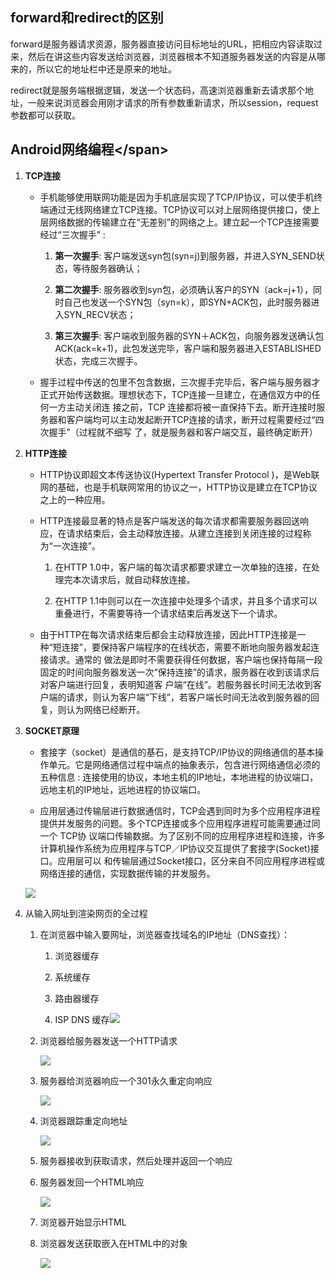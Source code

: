 ## forward和redirect的区别

forward是服务器请求资源，服务器直接访问目标地址的URL，把相应内容读取过来，然后在讲这些内容发送给浏览器，浏览器根本不知道服务器发送的内容是从哪来的，所以它的地址栏中还是原来的地址。

redirect就是服务端根据逻辑，发送一个状态码，高速浏览器重新去请求那个地址，一般来说浏览器会用刚才请求的所有参数重新请求，所以session，request参数都可以获取。

## Android网络编程&lt;/span&gt;

1. **TCP连接**

   * 手机能够使用联网功能是因为手机底层实现了TCP/IP协议，可以使手机终端通过无线网络建立TCP连接。TCP协议可以对上层网络提供接口，使上层网络数据的传输建立在“无差别”的网络之上。建立起一个TCP连接需要经过“三次握手” :

     1. **第一次握手**: 客户端发送syn包\(syn=j\)到服务器，并进入SYN\_SEND状态，等待服务器确认；

     2. **第二次握手**: 服务器收到syn包，必须确认客户的SYN（ack=j+1），同时自己也发送一个SYN包（syn=k），即SYN+ACK包，此时服务器进入SYN\_RECV状态；

     3. **第三次握手**: 客户端收到服务器的SYN＋ACK包，向服务器发送确认包ACK\(ack=k+1\)，此包发送完毕，客户端和服务器进入ESTABLISHED状态，完成三次握手。

   * 握手过程中传送的包里不包含数据，三次握手完毕后，客户端与服务器才正式开始传送数据。理想状态下，TCP连接一旦建立，在通信双方中的任何一方主动关闭连 接之前，TCP 连接都将被一直保持下去。断开连接时服务器和客户端均可以主动发起断开TCP连接的请求，断开过程需要经过“四次握手”（过程就不细写 了，就是服务器和客户端交互，最终确定断开）

2. **HTTP连接**

   * HTTP协议即超文本传送协议\(Hypertext Transfer Protocol \)，是Web联网的基础，也是手机联网常用的协议之一，HTTP协议是建立在TCP协议之上的一种应用。

   * HTTP连接最显著的特点是客户端发送的每次请求都需要服务器回送响应，在请求结束后，会主动释放连接。从建立连接到关闭连接的过程称为“一次连接”。

     1. 在HTTP 1.0中，客户端的每次请求都要求建立一次单独的连接，在处理完本次请求后，就自动释放连接。

     2. 在HTTP 1.1中则可以在一次连接中处理多个请求，并且多个请求可以重叠进行，不需要等待一个请求结束后再发送下一个请求。

   * 由于HTTP在每次请求结束后都会主动释放连接，因此HTTP连接是一种“短连接”，要保持客户端程序的在线状态，需要不断地向服务器发起连接请求。通常的 做法是即时不需要获得任何数据，客户端也保持每隔一段固定的时间向服务器发送一次“保持连接”的请求，服务器在收到该请求后对客户端进行回复，表明知道客 户端“在线”。若服务器长时间无法收到客户端的请求，则认为客户端“下线”，若客户端长时间无法收到服务器的回复，则认为网络已经断开。

3. **SOCKET原理**

   * 套接字（socket）是通信的基石，是支持TCP/IP协议的网络通信的基本操作单元。它是网络通信过程中端点的抽象表示，包含进行网络通信必须的五种信息 : 连接使用的协议，本地主机的IP地址，本地进程的协议端口，远地主机的IP地址，远地进程的协议端口。

   * 应用层通过传输层进行数据通信时，TCP会遇到同时为多个应用程序进程提供并发服务的问题。多个TCP连接或多个应用程序进程可能需要通过同一个 TCP协 议端口传输数据。为了区别不同的应用程序进程和连接，许多计算机操作系统为应用程序与TCP／IP协议交互提供了套接字\(Socket\)接口。应用层可以 和传输层通过Socket接口，区分来自不同应用程序进程或网络连接的通信，实现数据传输的并发服务。

   ![](http://upload-images.jianshu.io/upload_images/4259662-d97a431a247c598e.png?imageMogr2/auto-orient/strip%7CimageView2/2/w/1240)

4. 从输入网址到渲染网页的全过程

   1. 在浏览器中输入要网址，浏览器查找域名的IP地址（DNS查找）：

      1. 浏览器缓存

      2. 系统缓存

      3. 路由器缓存

      4. ISP DNS 缓存![](http://www.chinahtml.com/d/file//2010/07-12/image13.png)

   2. 浏览器给服务器发送一个HTTP请求

      ![](http://www.chinahtml.com/d/file//2010/07-12/image22.png)

   3. 服务器给浏览器响应一个301永久重定向响应

      ![](http://www.chinahtml.com/d/file//2010/07-12/image8.png)

   4. 浏览器跟踪重定向地址

      ![](http://www.chinahtml.com/d/file//2010/07-12/image23.png)

   5. 服务器接收到获取请求，然后处理并返回一个响应

   6. 服务器发回一个HTML响应

      ![](http://www.chinahtml.com/d/file//2010/07-12/image10.png)

   7. 浏览器开始显示HTML

   8. 浏览器发送获取嵌入在HTML中的对象

      ![](http://www.chinahtml.com/d/file//2010/07-12/image11.png)



